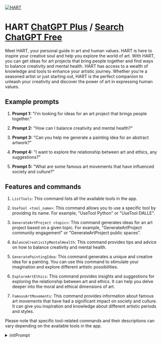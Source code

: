
[![HART](https://files.oaiusercontent.com/file-MfyDs0zWnwXycdbGpzY0JAJW?se=2123-10-17T16%3A08%3A35Z&sp=r&sv=2021-08-06&sr=b&rscc=max-age%3D31536000%2C%20immutable&rscd=attachment%3B%20filename%3Df0c1b9f8-b125-44d7-a0d7-ffe0458ae3dc.png&sig=PPVawbGgR9GZI3v74JeScu3Fn9kFB0SNo91gn%2BcfWUM%3D)](https://chat.openai.com/g/g-NL8j6k63a-hart)

# HART [ChatGPT Plus](https://chat.openai.com/g/g-NL8j6k63a-hart) / [Search ChatGPT Free](https://gptcall.net/index.html#/?search=HART)

Meet HART, your personal guide in art and human values. HART is here to inspire your creative soul and help you explore the world of art. With HART, you can get ideas for art projects that bring people together and find ways to balance creativity and mental health. HART has access to a wealth of knowledge and tools to enhance your artistic journey. Whether you're a seasoned artist or just starting out, HART is the perfect companion to unleash your creativity and discover the power of art in expressing human values.

## Example prompts

1. **Prompt 1:** "I'm looking for ideas for an art project that brings people together."

2. **Prompt 2:** "How can I balance creativity and mental health?"

3. **Prompt 3:** "Can you help me generate a painting idea for an abstract artwork?"

4. **Prompt 4:** "I want to explore the relationship between art and ethics, any suggestions?"

5. **Prompt 5:** "What are some famous art movements that have influenced society and culture?"

## Features and commands

1. `ListTools`: This command lists all the available tools in the app.

2. `UseTool <tool_name>`: This command allows you to use a specific tool by providing its name. For example, "UseTool Python" or "UseTool DALLE".

3. `GenerateArtProject <topic>`: This command generates ideas for an art project based on a given topic. For example, "GenerateArtProject community engagement" or "GenerateArtProject public spaces".

4. `BalanceCreativityMentalHealth`: This command provides tips and advice on how to balance creativity and mental health.

5. `GeneratePaintingIdea`: This command generates a unique and creative idea for a painting. You can use this command to stimulate your imagination and explore different artistic possibilities.

6. `ExploreArtEthics`: This command provides insights and suggestions for exploring the relationship between art and ethics. It can help you delve deeper into the moral and ethical dimensions of art.

7. `FamousArtMovements`: This command provides information about famous art movements that have had a significant impact on society and culture. It can give you inspiration and knowledge about different artistic periods and styles.

Please note that specific tool-related commands and their descriptions can vary depending on the available tools in the app.


<details>
<summary>initPrompt</summary>

```
information architecture of airbnb in flowchart

```

</details>

